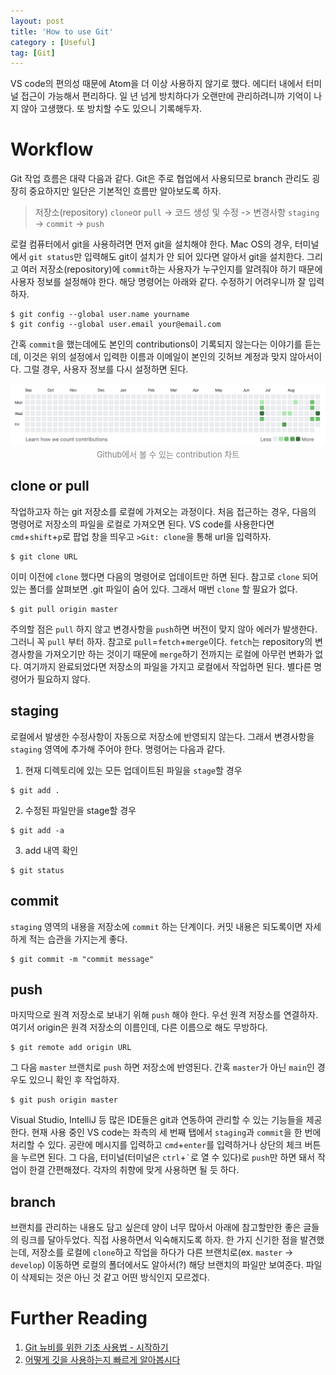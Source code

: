 ```yaml
---
layout: post
title: 'How to use Git'
category : [Useful]
tag: [Git]
---
```


VS code의 편의성 때문에 Atom을 더 이상 사용하지 않기로 했다. 에디터 내에서 터미널 접근이 가능해서 편리하다. 일 년 넘게 방치하다가 오랜만에 관리하려니까 기억이 나지 않아 고생했다. 또 방치할 수도 있으니 기록해두자.


# Workflow
Git 작업 흐름은 대략 다음과 같다. Git은 주로 협업에서 사용되므로 branch 관리도 굉장히 중요하지만 일단은 기본적인 흐름만 알아보도록 하자.

> 저장소(repository) `clone`or `pull` -> 코드 생성 및 수정 -> 변경사항 `staging` -> `commit` -> `push`

로컬 컴퓨터에서 git을 사용하려면 먼저 git을 설치해야 한다. Mac OS의 경우, 터미널에서 `git status`만 입력해도 git이 설치가 안 되어 있다면 알아서 git을 설치한다. 그리고 여러 저장소(repository)에 `commit`하는 사용자가 누구인지를 알려줘야 하기 때문에 사용자 정보를 설정해야 한다. 해당 명령어는 아래와 같다. 수정하기 어려우니까 잘 입력하자.

```
$ git config --global user.name yourname
$ git config --global user.email your@email.com
```

간혹 `commit`을 했는데에도 본인의 contributions이 기록되지 않는다는 이야기를 듣는데, 이것은 위의 설정에서 입력한 이름과 이메일이 본인의 깃허브 계정과 맞지 않아서이다. 그럴 경우, 사용자 정보를 다시 설정하면 된다.

<p align="center">
  <img width="600" src="/public/img/contributions.png">
  <font size="2" color="#808080"> Github에서 볼 수 있는 contribution 차트 </font>
</p>




## clone or pull
작업하고자 하는 git 저장소를 로컬에 가져오는 과정이다. 처음 접근하는 경우, 다음의 명령어로 저장소의 파일을 로컬로 가져오면 된다. VS code를 사용한다면 `cmd`+`shift`+`p`로 팝업 창을 띄우고 `>Git: clone`을 통해 url을 입력하자.

```terminal
$ git clone URL
```

이미 이전에 `clone` 했다면 다음의 명령어로 업데이트만 하면 된다. 참고로 `clone` 되어 있는 폴더를 살펴보면 .git 파일이 숨어 있다. 그래서 매번 `clone` 할 필요가 없다.

```terminal
$ git pull origin master
```

주의할 점은 `pull` 하지 않고 변경사항을 `push`하면 버전이 맞지 않아 에러가 발생한다. 그러니 꼭 `pull` 부터 하자. 참고로 `pull`=`fetch`+`merge`이다. `fetch`는 repository의 변경사항을 가져오기만 하는 것이기 때문에 `merge`하기 전까지는 로컬에 아무런 변화가 없다. 여기까지 완료되었다면 저장소의 파일을 가지고 로컬에서 작업하면 된다. 별다른 명령어가 필요하지 않다.


## staging
로컬에서 발생한 수정사항이 자동으로 저장소에 반영되지 않는다. 그래서 변경사항을 `staging` 영역에 추가해 주어야 한다. 명령어는 다음과 같다.

1. 현재 디렉토리에 있는 모든 업데이트된 파일을 `stage`할 경우
```terminal
$ git add .
```

2. 수정된 파일만을 stage할 경우
```terminal
$ git add -a
```

3. add 내역 확인
```terminal
$ git status
```

## commit
`staging` 영역의 내용을 저장소에 `commit` 하는 단계이다. 커밋 내용은 되도록이면 자세하게 적는 습관을 가지는게 좋다.

```terminal
$ git commit -m "commit message"
```

## push
마지막으로 원격 저장소로 보내기 위해 `push` 해야 한다. 우선 원격 저장소를 연결하자. 여기서 origin은 원격 저장소의 이름인데, 다른 이름으로 해도 무방하다.

```terminal
$ git remote add origin URL
```

그 다음 `master` 브랜치로 `push` 하면 저장소에 반영된다. 간혹 `master`가 아닌 `main`인 경우도 있으니 확인 후 작업하자.

```terminal
$ git push origin master
```

Visual Studio, IntelliJ 등 많은 IDE들은 git과 연동하여 관리할 수 있는 기능들을 제공한다. 현재 사용 중인 VS code는 좌측의 세 번째 탭에서 `staging`과 `commit`을 한 번에 처리할 수 있다. 공란에 메시지를 입력하고 `cmd`+`enter`를 입력하거나 상단의 체크 버튼을 누르면 된다. 그 다음, 터미널(터미널은 `ctrl`+``` ` ```로 열 수 있다)로 `push`만 하면 돼서 작업이 한결 간편해졌다. 각자의 취향에 맞게 사용하면 될 듯 하다.

## branch
브랜치를 관리하는 내용도 담고 싶은데 양이 너무 많아서 아래에 참고할만한 좋은 글들의 링크를 달아두었다. 직접 사용하면서 익숙해지도록 하자. 한 가지 신기한 점을 발견했는데, 저장소를 로컬에 `clone`하고 작업을 하다가 다른 브랜치로(ex. `master` -> `develop`) 이동하면 로컬의 폴더에서도 알아서(?) 해당 브랜치의 파일만 보여준다. 파일이 삭제되는 것은 아닌 것 같고 어떤 방식인지 모르겠다.



# Further Reading

1. [Git 뉴비를 위한 기초 사용법 - 시작하기](https://evan-moon.github.io/2019/07/25/git-tutorial/)
2. [어떻게 깃을 사용하는지 빠르게 알아봅시다](https://github.com/KennethanCeyer/tutorial-git)